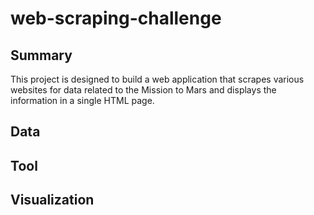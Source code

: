 # web-scraping-challenge

## Summary ##
This project is designed to build a web application that scrapes various websites for data related to the Mission to Mars and displays the information in a single HTML page.

## Data ##

## Tool ##

## Visualization ##